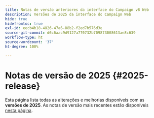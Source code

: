 ```yaml
---
title: Notas de versão anteriores da interface do Campaign v8 Web
description: Versões de 2025 da interface do Campaign Web
hide: true
hidefromtoc: true
exl-id: eecb4b18-4826-47a6-88b2-f2ed7b576d3e
source-git-commit: d6c6aac9d9127a770732b709873008613ae8c639
workflow-type: ht
source-wordcount: '37'
ht-degree: 100%

---
```


# Notas de versão de 2025 {#2025-release}

Esta página lista todas as alterações e melhorias disponíveis com as **versões de 2025**. As notas de versão mais recentes estão disponíveis [nesta página](release-notes.md).